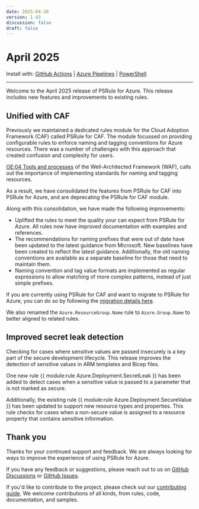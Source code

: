 ```yaml
---
date: 2025-04-30
version: 1.43
discussion: false
draft: false
---
```


# April 2025

Install with: [GitHub Actions](../install.md#with-github-actions) | [Azure Pipelines](../install.md#with-azure-pipelines) | [PowerShell](../install.md#with-powershell)

---

Welcome to the April 2025 release of PSRule for Azure.
This release includes new features and improvements to existing rules.

## Unified with CAF

Previously we maintained a dedicated rules module for the Cloud Adoption Framework (CAF) called PSRule for CAF.
The module focussed on providing configurable rules to enforce naming and tagging conventions for Azure resources.
There was a number of challenges with this approach that created confusion and complexity for users.

[OE:04 Tools and processes][1] of the Well-Architected Framework (WAF),
calls out the importance of implementing standards for naming and tagging resources.

As a result, we have consolidated the features from PSRule for CAF into PSRule for Azure,
and are deprecating the PSRule for CAF module.

Along with this consolidation, we have made the following improvements:

- Uplifted the rules to meet the quality your can expect from PSRule for Azure.
  All rules now have improved documentation with examples and references.
- The recommendations for naming prefixes that were out of date have been updated to the latest guidance from Microsoft.
  New baselines have been created to reflect the latest guidance.
  Additionally, the old naming conventions are available as a separate baseline for those that need to maintain them.
- Naming convention and tag value formats are implemented as regular expressions to allow matching of more complex patterns,
  instead of just simple prefixes.

If you are currently using PSRule for CAF and want to migrate to PSRule for Azure,
you can do so by following the [migration details here][2].

We also renamed the `Azure.ResourceGroup.Name` rule to `Azure.Group.Name` to better aligned to related rules.

  [1]: https://learn.microsoft.com/azure/well-architected/operational-excellence/tools-processes
  [2]: ../setup/setup-naming-and-tagging.md#migrating-from-psrule-for-caf

## Improved secret leak detection

Checking for cases where sensitive values are passed insecurely is a key part of the secure development lifecycle.
This release improves the detection of sensitive values in ARM templates and Bicep files.

One new rule {{ module:rule Azure.Deployment.SecretLeak }} has been added to detect cases when a sensitive value is passed to a
parameter that is not marked as secure.

Additionally, the existing rule {{ module:rule Azure.Deployment.SecureValue }} has been updated to support new resource types and properties.
This rule checks for cases when a non-secure value is assigned to a resource property that contains sensitive information.

## Thank you

Thanks for your continued support and feedback.
We are always looking for ways to improve the experience of using PSRule for Azure.

If you have any feedback or suggestions, please reach out to us on [GitHub Discussions][3] or [GitHub Issues][4].

If you'd like to contribute to the project, please check out our [contributing guide][5].
We welcome contributions of all kinds, from rules, code, documentation, and samples.

  [3]: https://github.com/Azure/PSRule.Rules.Azure/discussions
  [4]: https://github.com/Azure/PSRule.Rules.Azure/issues
  [5]: ../license-contributing/get-started-contributing.md
